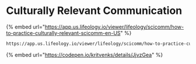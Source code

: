 # Culturally Relevant Communication

{% embed url="https://app.us.lifeology.io/viewer/lifeology/scicomm/how-to-practice-culturally-relevant-scicomm-en-US" %}

```html
https://app.us.lifeology.io/viewer/lifeology/scicomm/how-to-practice-culturally-relevant-scicomm-en-US
```

{% embed url="https://codepen.io/kritvenks/details/JjvzGea" %}
